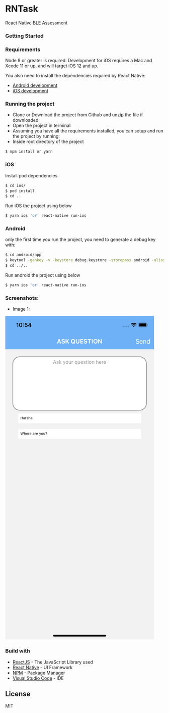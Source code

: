 # RNTask
React Native BLE Assessment

### Getting Started

### Requirements

Node 8 or greater is required. Development for iOS requires a Mac and Xcode 11 or up, and will target iOS 12 and up.

You also need to install the dependencies required by React Native:
- [Android development](https://reactnative.dev/docs/getting-started.html#installing-dependencies-3)
- [iOS development](https://reactnative.dev/docs/getting-started.html#installing-dependencies-3)

### Running the project
- Clone or Download the project from Github and unzip the file if downloaded
- Open the project in terminal
- Assuming you have all the requirements installed, you can setup and run the project by running:
- Inside root directory of the project 
```sh
$ npm install or yarn 
```

### iOS


Install pod dependencies
```sh
$ cd ios/
$ pod install
$ cd ..
```
Run iOS the project using below
```sh
$ yarn ios 'or' react-native run-ios
```
### Android

only the first time you run the project, you need to generate a debug key with:
```sh
$ cd android/app
$ keytool -genkey -v -keystore debug.keystore -storepass android -alias androiddebugkey -keypass android -keyalg RSA -keysize 2048 -validity 10000
$ cd ../..
```

Run android the project using below
```sh
$ yarn ios 'or' react-native run-ios
```


### Screenshots:

- Image 1: 

![alt text](https://github.com/harsha8287/RNAssessment/blob/main/screenshots/Screenshot_01.png?raw=true)

### Build with

 - [ReactJS](https://reactjs.org/docs/getting-started.html) - The JavaScript Library used
 - [React Native](https://reactnative.dev/) - UI Framework
 - [NPM](https://www.npmjs.com/get-npm) - Package Manager
 - [Visual Studio Code](https://code.visualstudio.com/) - IDE
 

License
----

MIT



